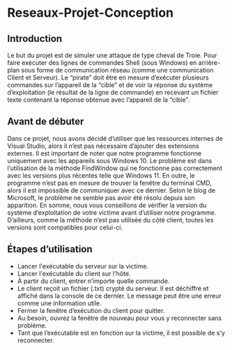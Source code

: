 # Reseaux-Projet-Conception

## Introduction
Le but du projet est de simuler une attaque de type cheval de Troie. Pour faire exécuter des lignes de commandes Shell (sous Windows) en arrière-plan sous forme de communication réseau (comme une communication Client et Serveur). Le “pirate” doit être en mesure d’exécuter plusieurs commandes sur l’appareil de la “cible” et de voir la réponse du système d’exploitation (le résultat de la ligne de commande) en recevant un fichier texte contenant la réponse obtenue avec l’appareil de la “cible”.

## Avant de débuter
Dans ce projet, nous avons décidé d’utiliser que les ressources internes de Visual Studio, alors il n’est pas nécessaire d’ajouter des extensions externes.
Il est important de noter que notre programme fonctionne uniquement avec les appareils sous Windows 10. Le problème est dans l’utilisation de la méthode FindWindow qui ne fonctionne pas correctement avec les versions plus récentes telle que Windows 11. En outre, le programme n’est pas en mesure de  trouver la fenêtre du terminal CMD, alors il est impossible de communiquer avec ce dernier. Selon le blog de Microsoft, le problème ne semble pas avoir été résolu depuis son apparition. En somme, nous vous conseillons de vérifier la version du système d’exploitation de votre victime avant d’utiliser notre programme. D’ailleurs, comme la méthode n’est pas utilisée du côté client, toutes les versions sont compatibles pour celui-ci.


## Étapes d’utilisation
- Lancer l'exécutable du serveur sur la victime.
- Lancer l'exécutable du client sur l'hôte.
- À partir du client, entrer n’importe quelle commande.
- Le client reçoit un fichier (.txt) crypté du serveur. Il est déchiffré et affiché dans la console de ce dernier. Le message peut être une erreur comme une information utile. 
- Fermer la fenêtre d’exécution du client pour quitter.
- Au besoin, ouvrez la fenêtre de nouveau pour vous y reconnecter sans problème.
- Tant que l’exécutable est en fonction sur la victime, il est possible de s’y reconnecter.
